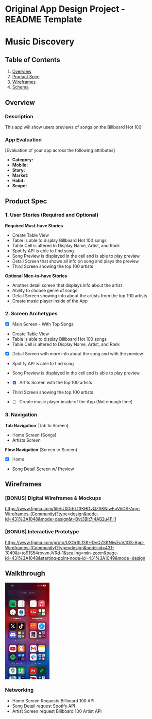 Original App Design Project - README Template
===

# Music Discovery

## Table of Contents

1. [Overview](#Overview)
2. [Product Spec](#Product-Spec)
3. [Wireframes](#Wireframes)
4. [Schema](#Schema)

## Overview

### Description

This app will show users previews of songs on the Billboard Hot 100

### App Evaluation

[Evaluation of your app across the following attributes]
- **Category:**
- **Mobile:**
- **Story:**
- **Market:**
- **Habit:**
- **Scope:**

## Product Spec

### 1. User Stories (Required and Optional)

**Required Must-have Stories**

* Create Table View
* Table is able to display Billboard Hot 100 songs
* Table Cell is altered to Display Name, Artist, and Rank
* Spotify API is able to find song
* Song Preview is displayed in the cell and is able to play preview
* Detail Screen that shows all info on song and plays the preview
* Third Screen showing the top 100 artists

**Optional Nice-to-have Stories**

* Another detail screen that displays info about the artist
* Ability to choose genre of songs
* Detail Screen showing info about the artists from the top 100 artists
* Create music player inside of the App

### 2. Screen Archetypes

- [X] Main Screen - With Top Songs
* Create Table View
* Table is able to display Billboard Hot 100 songs
* Table Cell is altered to Display Name, Artist, and Rank
  
- [X] Detail Screen with more info about the song and with the preview
* Spotify API is able to find song
* Song Preview is displayed in the cell and is able to play preview

* - [X] Artits Screen with the top 100 artists
* Third Screen showing the top 100 artists

* - [ ] Create music player inside of the App (Not enough time)

### 3. Navigation

**Tab Navigation** (Tab to Screen)

* Home Screen (Songs)
* Artists Screen

**Flow Navigation** (Screen to Screen)

- [X] Home
* Song Detail Screen w/ Preview

## Wireframes

### [BONUS] Digital Wireframes & Mockups
https://www.figma.com/file/UXOr6Lf3KHDvQZSKNiwEuV/iOS-App-Wireframes-(Community)?type=design&node-id=431%3A1048&mode=design&t=Byt3BIt7I4AB2u4F-1

### [BONUS] Interactive Prototype
https://www.figma.com/proto/UXOr6Lf3KHDvQZSKNiwEuV/iOS-App-Wireframes-(Community)?type=design&node-id=431-1049&t=to91S54rovvnJVRd-1&scaling=min-zoom&page-id=431%3A1048&starting-point-node-id=431%3A1049&mode=design

## Walkthrough
<img src='./Walkthrough.gif' title='Video Walkthrough' width='' alt='Video Walkthrough' />

### Networking

- Home Screen Requests Billboard 100 API
- Song Detail request Spotify API
- Artist Screen request Billboard 100 Artist API

